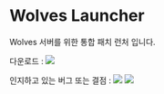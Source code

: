# Wolves Launcher


Wolves 서버를 위한 통합 패치 런처 입니다.

다운로드 : <a href="https://github.com/SeoliSky/Wolves-Launcher-Release/releases" target="_blank"><img src="https://img.shields.io/github/v/release/SeoliSky/Wolves-Launcher-Release?color=forestgreen&label=%EC%B5%9C%EC%8B%A0%20%EB%9F%B0%EC%B2%98%20%EB%B2%84%EC%A0%84"/></a>

인지하고 있는 버그 또는 결점 : <a href="https://github.com/SeoliSky/Wolves-Launcher-Release/issues?q=is%3Aopen" target="_blank"><img src="https://img.shields.io/github/issues-raw/seolisky/wolves-launcher-release?color=forestgreen&label=%EC%9D%B8%EC%A7%80%EB%90%9C%20%EB%B2%84%EA%B7%B8%20%EB%B0%8F%20%EA%B2%B0%EC%A0%90"></a> <a href="https://github.com/SeoliSky/Wolves-Launcher-Release/issues?q=is%3Aclosed" target="_blank"><img src="https://img.shields.io/github/issues-closed-raw/seolisky/Wolves-launcher-release?color=forestgreen&label=%ED%95%B4%EA%B2%B0%EB%90%9C%20%EB%B2%84%EA%B7%B8%20%EB%B0%8F%20%EA%B2%B0%EC%A0%90"></a>

